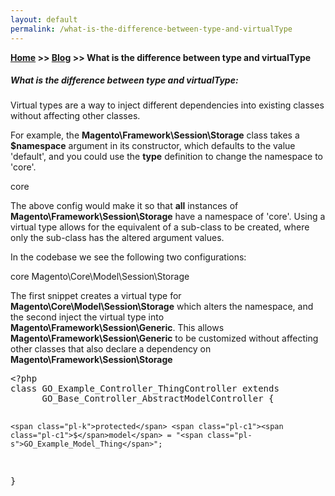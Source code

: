 ```yaml
---
layout: default
permalink: /what-is-the-difference-between-type-and-virtualType
---
```

**[Home](https://supravatm.github.io/) >> [Blog](https://supravatm.github.io/blogs.html) >> What is the difference between type and virtualType**

##### What is the difference between type and virtualType:

Virtual types are a way to inject different dependencies into existing classes without affecting other classes.

For example, the **Magento\Framework\Session\Storage** class takes a **$namespace** argument in its constructor, which defaults to the value 'default', and you could use the **type** definition to change the namespace to 'core'.


<type name="Magento\Framework\Session\Storage">
    <arguments>
        <argument name="namespace" xsi:type="string">core</argument>
    </arguments>
</type>

The above config would make it so that **all** instances of **Magento\Framework\Session\Storage** have a namespace of 'core'.  Using a virtual type allows for the equivalent of a sub-class to be created, where only the sub-class has the altered argument values.

In the codebase we see the following two configurations:

<virtualType name="Magento\Core\Model\Session\Storage" type="Magento\Framework\Session\Storage">
    <arguments>
        <argument name="namespace" xsi:type="string">core</argument>
    </arguments>
</virtualType>

<type name="Magento\Framework\Session\Generic">
    <arguments>
        <argument name="storage" xsi:type="object">Magento\Core\Model\Session\Storage</argument>
    </arguments>
</type>


The first snippet creates a virtual type for **Magento\Core\Model\Session\Storage** which alters the namespace, and the second inject the virtual type into **Magento\Framework\Session\Generic**.  This allows **Magento\Framework\Session\Generic** to be customized without affecting other classes that also declare a dependency on **Magento\Framework\Session\Storage**

<div class="highlight highlight-text-html-php" dir="auto"><pre><span class="pl-ent">&lt;?php</span>
<span class="pl-k">class</span> <span class="pl-v">GO_Example_Controller_ThingController</span> <span class="pl-k">extends</span> 
      <span class="pl-v">GO_Base_Controller_AbstractModelController</span> {
    
    <span class="pl-k">protected</span> <span class="pl-c1"><span class="pl-c1">$</span>model</span> = "<span class="pl-s">GO_Example_Model_Thing</span>";
    
}</pre></div>
